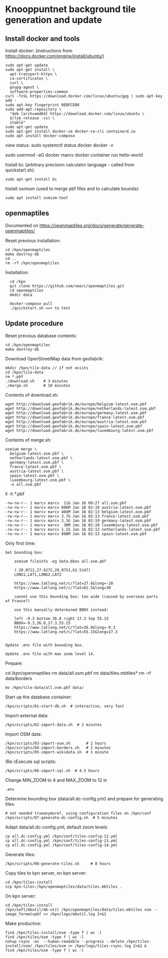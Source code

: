 # Knooppuntnet background tile generation and update

## Install docker and tools

Install docker: (instructions from https://docs.docker.com/engine/install/ubuntu/)

    sudo apt-get update
    sudo apt-get install \
      apt-transport-https \
      ca-certificates \
      curl \
      gnupg-agent \
      software-properties-common
    curl -fsSL https://download.docker.com/linux/ubuntu/gpg | sudo apt-key add -
    sudo apt-key fingerprint 0EBFCD88
    sudo add-apt-repository \
      "deb [arch=amd64] https://download.docker.com/linux/ubuntu \
      $(lsb_release -cs) \
      stable"
    sudo apt-get update
    sudo apt-get install docker-ce docker-ce-cli containerd.io
    sudo apt install docker-compose


  view status:
    sudo systemctl status docker
    docker -v

  sudo usermod -aG docker marcv
  docker container run hello-world

Install bc (arbitrary precision calculator language - called from quickstart.sh):

    sudo apt-get install bc

Install osmium (used to merge pbf files and to calculate bounds):

    sudo apt install osmium-tool



## openmaptiles

Documented on https://openmaptiles.org/docs/generate/generate-openmaptiles/

Reset previous installation:

    cd /kpn/openmaptiles
    make destroy-db
    cd ..
    rm -rf /kpn/openmaptiles

Installation:

      cd /kpn
      git clone https://github.com/vmarc/openmaptiles.git
      cd openmaptiles
      mkdir data
    
      docker-compose pull
      ./quickstart.sh ==> to test

## Update procedure

Reset previous database contents:

    cd /kpn/openmaptiles
    make destroy-db


Download OpenStreetMap data from geofabrik:

    mkdir /kpn/tile-data // if not exists
    cd /kpn/tile-data
    rm *.pbf
    ./download.sh    # 3 minutes
    ./merge.sh       # 10 minutes

Contents of download.sh:

	wget http://download.geofabrik.de/europe/belgium-latest.osm.pbf
	wget http://download.geofabrik.de/europe/netherlands-latest.osm.pbf
	wget http://download.geofabrik.de/europe/germany-latest.osm.pbf
	wget http://download.geofabrik.de/europe/france-latest.osm.pbf
	wget http://download.geofabrik.de/europe/austria-latest.osm.pbf
	wget http://download.geofabrik.de/europe/spain-latest.osm.pbf
	wget http://download.geofabrik.de/europe/luxembourg-latest.osm.pbf

Contents of merge.sh:

	osmium merge \
	  belgium-latest.osm.pbf \
	  netherlands-latest.osm.pbf \
	  germany-latest.osm.pbf \
	  france-latest.osm.pbf \
	  austria-latest.osm.pbf \
	  spain-latest.osm.pbf \
      luxembourg-latest.osm.pbf \
	  -o all.osm.pbf


ll -h *.pbf

    -rw-rw-r-- 1 marcv marcv  11G Jan 16 09:27 all.osm.pbf
    -rw-rw-r-- 1 marcv marcv 606M Jan 16 02:19 austria-latest.osm.pbf
    -rw-rw-r-- 1 marcv marcv 404M Jan 16 02:13 belgium-latest.osm.pbf
    -rw-rw-r-- 1 marcv marcv 3.7G Jan 16 02:13 france-latest.osm.pbf
    -rw-rw-r-- 1 marcv marcv 3.3G Jan 16 02:19 germany-latest.osm.pbf
    -rw-rw-r-- 1 marcv marcv  30M Jan 16 02:19 luxembourg-latest.osm.pbf
    -rw-rw-r-- 1 marcv marcv 1.1G Jan 16 02:13 netherlands-latest.osm.pbf
    -rw-rw-r-- 1 marcv marcv 890M Jan 16 02:13 spain-latest.osm.pbf



Only first time:

    Get bounding box:
    
        osmium fileinfo -eg data.bbox all.osm.pbf

        (-20.0712,27.6272,29.9753,62.5147)
        LONG1,LAT1,LONG2,LAT2

        https://www.latlong.net/c/?lat=27.6&long=-20
        https://www.latlong.net/c/?lat=62.5&long=30

        cannot use this bounding box: too wide (caused by overseas parts of France?)
    
        use this manually determined BBOX instead:

        left -9.3 bottom 36.0 right 17.3 top 55.15
        BBOX=-9.3,36.0,17.3,55.15
        https://www.latlong.net/c/?lat=36.0&long=-9.3
        https://www.latlong.net/c/?lat=55.15&long=17.3


    Update .env file with bounding box.
    
    Update .env file with max zoom level 14.

Prepare:

  cd /kpn/openmaptiles
	rm data/all.osm.pbf
	rm data/tiles.mbtiles*
  rm -rf data/borders

	mv /kpn/tile-data/all.osm.pbf data/

Start up the database container:

	/kpn/scripts/01-start-db.sh  # interactive, very fast

Import external data:

	/kpn/scripts/02-import-data.sh  # 2 minutes

Import OSM data:

	/kpn/scripts/03-import-osm.sh       # 2 hours
	/kpn/scripts/04-import-borders.sh   # 2 minutes
	/kpn/scripts/05-import-wikidata.sh  # 1 minute

(Re-)Execute sql scripts:

	/kpn/scripts/06-import-sql.sh  # 4.5 hours


Change MIN_ZOOM to 4 and MAX_ZOOM to 12 in

	.env

Determine bounding box (data/all.dc-config.yml) and prepare for generating tiles:

	# not needed trueanymore?, using configuration files on /kpn/conf
	/kpn/scripts/07-generate-dc-config.sh  # 5 minutes

Adapt data/all.dc-config.yml, default zoom levels:

	cp all.dc-config.yml /kpn/conf/tiles-config-12.yml
	cp all.dc-config.yml /kpn/conf/tiles-config-13.yml
	cp all.dc-config.yml /kpn/conf/tiles-config-14.yml

Generate tiles:

	/kpn/scripts/08-generate-tiles.sh     # 8 hours

Copy tiles to kpn server, on kpn server:

	cd /kpn/tiles-install
	scp kpn-tiles:/kpn/openmaptiles/data/tiles.mbtiles .

On kpn server:

	cd /kpn/tiles-install
	/kpn/soft/mbutil/mb-util /kpn/openmaptiles/data/tiles.mbtiles osm --image_format=pbf >> /kpn/logs/mbutil.log 2>&1 

Make productive:

    find /kpn/tiles-install/osm -type f | wc -l
    find /kpn/tiles/osm -type f | wc -l
    nohup rsync -av  --human-readable --progress --delete /kpn/tiles-install/osm/ /kpn/tiles/osm >> /kpn/logs/tiles-rsync.log 2>&1 &
    find /kpn/tiles/osm -type f | wc -l
